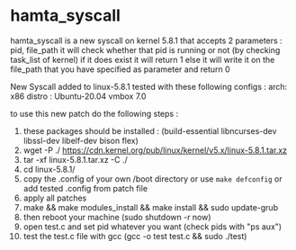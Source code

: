 # hamta_syscall

hamta_syscall is a new syscall on kernel 5.8.1 that accepts 2 parameters : pid, file_path
it will check whether that pid is running or not (by checking task_list of kernel) 
if it does exist it will return 1
else it will write it on the file_path that you have specified as parameter and return 0


New Syscall added to linux-5.8.1
tested with these following configs :
arch: x86
distro : Ubuntu-20.04
vmbox 7.0

to use this new patch do the following steps : 
1. these packages should be installed : (build-essential libncurses-dev libssl-dev libelf-dev bison flex)
2. wget -P ./ https://cdn.kernel.org/pub/linux/kernel/v5.x/linux-5.8.1.tar.xz
3. tar -xf linux-5.8.1.tar.xz -C ./
4. cd linux-5.8.1/
5. copy the .config of your own /boot directory or use `make defconfig` or add tested .config from patch file
6. apply all patches
7. make && make modules_install && make install && sudo update-grub 
8. then reboot your machine (sudo shutdown -r now)
9. open test.c and set pid whatever you want (check pids with "ps aux") 
10. test the test.c file with gcc (gcc -o test test.c && sudo ./test)
